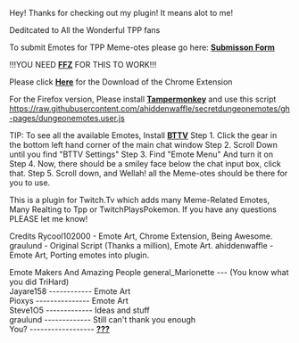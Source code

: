 Hey! Thanks for checking out my plugin! It means alot to me!

Deditcated to All the Wonderful TPP fans

To submit Emotes for TPP Meme-otes please go here: **[Submisson Form](http://goo.gl/forms/E8qS1JH0C6)**


!!!YOU NEED **[FFZ](http://www.frankerfacez.com/)** FOR THIS TO WORK!!!

Please click **[Here](https://chrome.google.com/webstore/detail/tpp-memotes/chagjmfjhbhihelppcenkcjobbnbaifn)** for the Download of the
Chrome Extension

For the Firefox version, Please install **[Tampermonkey](https://addons.mozilla.org/en-US/firefox/addon/tampermonkey/)** and use this script 	https://raw.githubusercontent.com/ahiddenwaffle/secretdungeonemotes/gh-pages/dungeonemotes.user.js

TIP: To see all the available Emotes, Install **[BTTV](https://nightdev.com/betterttv/)** 
Step 1. Click the gear in the bottom left hand corner of the main chat window
Step 2. Scroll Down until you find "BTTV Settings"
Step 3. Find "Emote Menu" And turn it on
Step 4. Now, there should be a smiley face below the chat input box, click that.
Step 5. Scroll down, and Wellah! all the Meme-otes should be there for you to use.

This is a plugin for Twitch.Tv which adds many Meme-Related Emotes, Many Realting to Tpp or TwitchPlaysPokemon. 
If you have any questions PLEASE let me know! 


Credits
Rycool102000 - Emote Art, Chrome Extension, Being Awesome.
graulund - Original Script (Thanks a million), Emote Art.
ahiddenwaffle - Emote Art, Porting emotes into plugin.

Emote Makers And Amazing People
general_Marionette --- (You know what you did TriHard)  
Jayare158 ------------ Emote Art  
Pioxys --------------- Emote Art  
Steve1O5 ------------- Ideas and stuff  
graulund ------------- Still can't thank you enough  
You? ------------------ **[???](http://goo.gl/forms/E8qS1JH0C6)**
